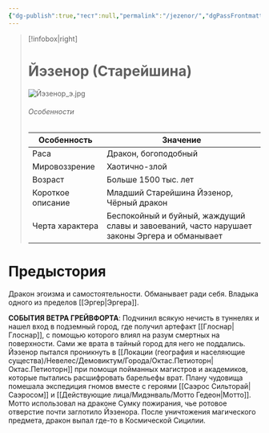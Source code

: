 ```yaml
---
{"dg-publish":true,"тест":null,"permalink":"/jezenor/","dgPassFrontmatter":true}
---
```


> [!infobox|right]
> # Йэзенор (Старейшина)
> ![Йэзенор_э.jpg](/img/user/%D0%99%D1%8D%D0%B7%D0%B5%D0%BD%D0%BE%D1%80_%D1%8D.jpg)
> ###### Особенности
> | Особенность | Значение |
> | ---- | ---- |
> | Раса | Дракон, богоподобный|
> | Мировоззрение | Хаотично-злой |
> | Возраст |Больше 1500 тыс. лет|
> | Короткое описание |Младший Старейшина Йэзенор, Чёрный дракон |
> | Черта характера |Беспокойный и буйный, жаждущий славы и завоеваний, часто нарушает законы Эргера и обманывает|

# Предыстория
Дракон эгоизма и самостоятельности. Обманывает ради себя. Владыка одного из пределов [[Эргер\|Эргера]].

**СОБЫТИЯ ВЕТРА ГРЕЙВФОРТА**:
Подчинил всякую нечисть в туннелях и нашел вход в подземный город, где получил артефакт [[Глоснар\|Глоснар]], с помощью которого влиял на разум смертных на поверхности. Сами же врата в тайный город для него не поддались. 
Йэзенор пытался проникнуть в [[Локации (география и населяющие существа)/Невелес/Демовиктум/Города/Октас.Петиоторн\|Октас.Петиоторн]] при помощи пойманных магистров и академиков, которые пытались расшифровать барельефы врат. Плану чудовища помешала экспедиция гномов вместе с героями [[Саэрос Сильторай\|Саэросом]] и [[Действующие лица/Мидэнваль/Мотто Гедеон\|Мотто]]. Мотто использовал на драконе Сумку пожирания, чье ротовое отверстие почти заглотило Йэзенора. После уничтожения магического предмета, дракон выпал где-то в Космической Сицилии.

